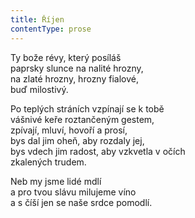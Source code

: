 ```yaml
---
title: Říjen
contentType: prose
---
```


  

Ty bože révy, který posíláš  
paprsky slunce na nalité hrozny,  
na zlaté hrozny, hrozny fialové,  
buď milostivý.

  

Po teplých stráních vzpínají se k tobě  
vášnivé keře roztančeným gestem,  
zpívají, mluví, hovoří a prosí,  
bys dal jim oheň, aby rozdaly jej,  
bys vdech jim radost, aby vzkvetla v očích  
zkalených trudem.

  

Neb my jsme lidé mdlí  
a pro tvou slávu milujeme víno  
a s číší jen se naše srdce pomodlí.
